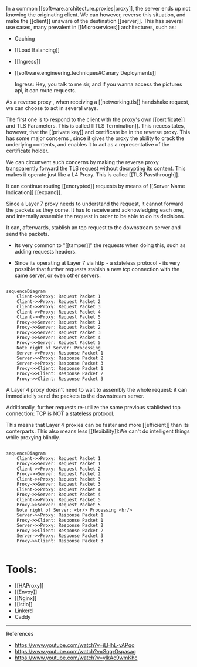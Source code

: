 In a common [[software.architecture.proxies|proxy]], the server ends up not knowing the originating client. We can  however, reverse this situation, and make the [[client]] unaware of the destination [[server]]. This has several use cases, many prevalent in [[Microservices]] architectures, such as:

* Caching    
* [[Load Balancing]]
* [[Ingress]]
* [[software.engineering.techniques#Canary Deployments]]

    Ingress:
        Hey, you talk to me sir,  and if you wanna access the pictures api, it can route requests. 




As a reverse proxy , when receiving a [[networking.tls]] handshake request, we can choose to act in several ways. 

The first one is to respond to the client with the proxy's own [[certificate]] and TLS Parameters. This is called [[TLS Termination]].
This necessitates, however, that the [[private key]] and certificate be in the reverse proxy. This has some major concerns , since it gives the proxy the ability to crack the underlying contents, and enables it to act as a representative of the certificate holder. 


We can circunvent such concerns by making the reverse proxy transparently forward the TLS request without decrypting its content. This makes it operate just like a L4 Proxy.  This is called [[TLS Passthrough]]. 

It can continue routing [[encrypted]] requests by means of [[Server Name Indication]] [[expand]].





Since a Layer 7 proxy needs to understand the request, it cannot forward the packets as they come. It has to receive and acknowledging each one, and internally assemble the request in order to be able to do its decisions. 

It can, afterwards, stablish an tcp request to the downstream server and send the packets. 
    
* Its very common to "[[tamper]]" the requests when doing this, such as adding requests headers. 

* Since its operating at Layer 7 via http - a stateless protocol - its very possible that further requests stabish a new tcp connection with the same server, or even other servers. 


```mermaid

sequenceDiagram
    Client->>Proxy: Request Packet 1
    Client->>Proxy: Request Packet 2
    Client->>Proxy: Request Packet 3
    Client->>Proxy: Request Packet 4
    Client->>Proxy: Request Packet 5    
    Proxy->>Server: Request Packet 1
    Proxy->>Server: Request Packet 2
    Proxy->>Server: Request Packet 3
    Proxy->>Server: Request Packet 4
    Proxy->>Server: Request Packet 5
    Note right of Server: Processing
    Server->>Proxy: Response Packet 1
    Server->>Proxy: Response Packet 2
    Server->>Proxy: Response Packet 3    
    Proxy->>Client: Response Packet 1
    Proxy->>Client: Response Packet 2
    Proxy->>Client: Response Packet 3
```

A Layer 4 proxy doesn't need to wait to assembly the whole request:  it can immediatelly send the packets to the downstream server.


Additionally, further requests re-utilize the same previous stablished tcp connection: TCP is NOT a stateless protocol. 


This means that Layer 4 proxies can be faster and more [[efficient]] than its conterparts.  This also means less [[flexibility]]:We can't do intelligent things while proxying blindly. 

```mermaid

sequenceDiagram
    Client->>Proxy: Request Packet 1
    Proxy->>Server: Request Packet 1
    Client->>Proxy: Request Packet 2
    Proxy->>Server: Request Packet 2
    Client->>Proxy: Request Packet 3
    Proxy->>Server: Request Packet 3
    Client->>Proxy: Request Packet 4
    Proxy->>Server: Request Packet 4
    Client->>Proxy: Request Packet 5    
    Proxy->>Server: Request Packet 5
    Note right of Server: <br/> Processing <br/>
    Server->>Proxy: Response Packet 1
    Proxy->>Client: Response Packet 1
    Server->>Proxy: Response Packet 2
    Proxy->>Client: Response Packet 2
    Server->>Proxy: Response Packet 3    
    Proxy->>Client: Response Packet 3


```


# Tools:
    
* [[HAProxy]]
* [[Envoy]]
* [[Nginx]]
* [[Istio]]
* Linkerd
* Caddy

___

References

* https://www.youtube.com/watch?v=iLHhL-vAPqo
* https://www.youtube.com/watch?v=SqqrOspasag 
* https://www.youtube.com/watch?v=ylkAc9wmKhc


